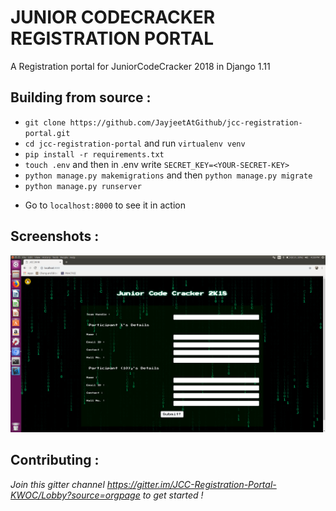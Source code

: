 # JUNIOR CODECRACKER REGISTRATION PORTAL
A Registration portal for JuniorCodeCracker 2018 in Django 1.11

## Building from source :

- `git clone https://github.com/JayjeetAtGithub/jcc-registration-portal.git`
- `cd jcc-registration-portal` and run `virtualenv venv`
- `pip install -r requirements.txt`
- `touch .env` and then in .env write `SECRET_KEY=<YOUR-SECRET-KEY>`
- `python manage.py makemigrations` and then `python manage.py migrate`
- `python manage.py runserver`

* Go to `localhost:8000` to see it in action

## Screenshots :

<img src="https://github.com/JayjeetAtGithub/jcc-registration-portal/blob/master/screenshots/img.png" alt="Screenshot">

## Contributing :

<i>Join this gitter channel https://gitter.im/JCC-Registration-Portal-KWOC/Lobby?source=orgpage to get started !</i>
